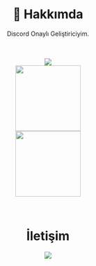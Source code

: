 <div align="center">
  <h1>🍻 Hakkımda</h1>
  <p>Discord Onaylı Geliştiriciyim.</p>
  <br>
  <br>

<div align="center">
   <a href="https://discord.com/users/389071682649849868" target="_blank">
      <img src="https://lanyard-profile-readme.vercel.app/api/389071682649849868">
   </a>

<div align = "center">
<img src = "https://github-readme-stats.vercel.app/api?username=Cheesey-dev&show_icons=true&theme=tokyonight" width = "% 100" height = "150px" />
  <br>
<img src = "https://github-readme-stats.vercel.app/api/top-langs/?username=Cheesey-dev&layout=compact&theme=tokyonight" width = "% 100" height = "150px"  />
  <br> 
</div>
<br><br>
  <h1>İletişim</h1>
  <a href="https://discord.com/users/389071682649849868" target="_blank"><img src="https://shields.io/badge/uğur-111111.svg?&style=for-the-badge&logo=discord"></a>
</div>
